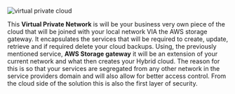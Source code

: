 ![virtual private cloud](https://now-static-demos-dfseyqojm.now.sh/png/virtual-private-cloud.png)

This **Virtual Private Network** is will be your business very own piece of the cloud that will be joined with your local network VIA the AWS storage gateway. It encapsulates the services that will be required to create, update, retrieve and if required delete your cloud backups. Using, the previously mentioned service, **AWS Storage gateway** it will be an extension of your current network and what then creates your Hybrid cloud. The reason for this is so that your services are segregated from any other network in the service providers domain and will also allow for better access control. From the cloud side of the solution this is also the first layer of security.